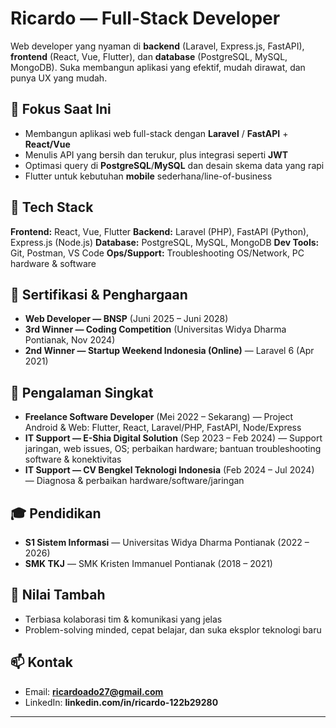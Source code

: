 
# Ricardo — Full-Stack Developer

Web developer yang nyaman di **backend** (Laravel, Express.js, FastAPI), **frontend** (React, Vue, Flutter), dan **database** (PostgreSQL, MySQL, MongoDB). Suka membangun aplikasi yang efektif, mudah dirawat, dan punya UX yang mudah. 

## 🔭 Fokus Saat Ini

* Membangun aplikasi web full-stack dengan **Laravel** / **FastAPI** + **React/Vue**
* Menulis API yang bersih dan terukur, plus integrasi seperti **JWT**
* Optimasi query di **PostgreSQL**/**MySQL** dan desain skema data yang rapi
* Flutter untuk kebutuhan **mobile** sederhana/line-of-business

## 🧰 Tech Stack

**Frontend:** React, Vue, Flutter
**Backend:** Laravel (PHP), FastAPI (Python), Express.js (Node.js)
**Database:** PostgreSQL, MySQL, MongoDB
**Dev Tools:** Git, Postman, VS Code
**Ops/Support:** Troubleshooting OS/Network, PC hardware & software

## 🏅 Sertifikasi & Penghargaan

* **Web Developer — BNSP** (Juni 2025 – Juni 2028)
* **3rd Winner — Coding Competition** (Universitas Widya Dharma Pontianak, Nov 2024)
* **2nd Winner — Startup Weekend Indonesia (Online)** — Laravel 6 (Apr 2021)

## 💼 Pengalaman Singkat

* **Freelance Software Developer** (Mei 2022 – Sekarang) — Project Android & Web: Flutter, React, Laravel/PHP, FastAPI, Node/Express
* **IT Support — E-Shia Digital Solution** (Sep 2023 – Feb 2024) — Support jaringan, web issues, OS; perbaikan hardware; bantuan troubleshooting software & konektivitas
* **IT Support — CV Bengkel Teknologi Indonesia** (Feb 2024 – Jul 2024) — Diagnosa & perbaikan hardware/software/jaringan

## 🎓 Pendidikan

* **S1 Sistem Informasi** — Universitas Widya Dharma Pontianak (2022 – 2026)
* **SMK TKJ** — SMK Kristen Immanuel Pontianak (2018 – 2021)

## 📌 Nilai Tambah

* Terbiasa kolaborasi tim & komunikasi yang jelas
* Problem-solving minded, cepat belajar, dan suka eksplor teknologi baru

## 📫 Kontak

* Email: **[ricardoado27@gmail.com](mailto:ricardoado27@gmail.com)**
* LinkedIn: **linkedin.com/in/ricardo-122b29280**

---
